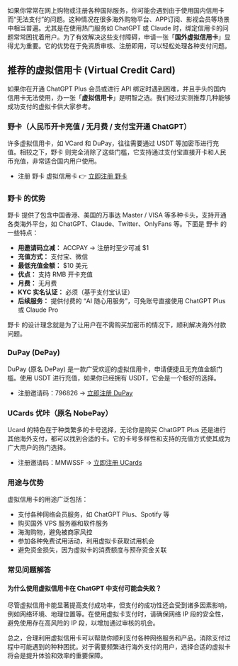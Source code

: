 如果你常常在网上购物或注册各种国际服务，你可能会遇到由于使用国内信用卡而“无法支付”的问题。这种情况在很多海外购物平台、APP订阅、影视会员等场景中相当普遍。尤其是在使用热门服务如 ChatGPT 或 Claude 时，绑定信用卡的问题常常困扰着用户。为了有效解决这些支付障碍，申请一张「**国外虚拟信用卡**」显得尤为重要。它的优势在于免资质审核、注册即用，可以轻松处理各种支付问题。

## 推荐的虚拟信用卡 (Virtual Credit Card)

如果你在开通 ChatGPT Plus 会员或进行 API 绑定时遇到困难，并且手头的国内信用卡无法使用，办一张「**虚拟信用卡**」是明智之选。我们经过实测推荐几种能够成功支付的虚拟卡供大家参考。

### 野卡（人民币开卡充值 / 无月费 / 支付宝开通 ChatGPT）

许多虚拟信用卡，如 VCard 和 DuPay，往往需要通过 USDT 等加密币进行充值。相较之下，野卡 则完全消除了这些门槛，它支持通过支付宝直接开卡和人民币充值，非常适合国内用户使用。

- 注册 野卡 虚拟信用卡 👉 [立即注册 野卡](https://bit.ly/bewildcard)

### 野卡 的优势

野卡 提供了包含中国香港、美国的万事达 Master / VISA 等多种卡头，支持开通各类海外平台，如 ChatGPT、Claude、Twitter、OnlyFans 等。下面是 野卡 的一些特点：

- **用邀请码立减：** ACCPAY → 注册时至少可减 $1
- **充值方式：** 支付宝、微信
- **最低充值金额：** $10 美元
- **优点：** 支持 RMB 开卡充值
- **月费：** 无月费
- **KYC 实名认证：** 必须（基于支付宝认证）
- **后续服务：** 提供付费的 “AI 随心用服务”，可免账号直接使用 ChatGPT Plus 或 Claude Pro

野卡 的设计理念就是为了让用户在不需购买加密币的情况下，顺利解决海外付款问题。

### DuPay (DePay)

DuPay (原名 DePay) 是一款广受欢迎的虚拟信用卡，申请便捷且无充值金额门槛。使用 USDT 进行充值，如果你已经拥有 USDT，它会是一个极好的选择。

- 注册邀请码：796826 → [立即注册 DuPay](https://bit.ly/bewildcard)

### UCards 优咔（原名 NobePay）

Ucard 的特色在于种类繁多的卡号选择，无论你是购买 ChatGPT Plus 还是进行其他海外支付，都可以找到合适的卡。它的卡号多样性和支持的充值方式使其成为广大用户的热门选择。

- 注册邀请码：MMWSSF → [立即注册 UCards](https://bit.ly/bewildcard)

### 用途与优势

虚拟信用卡的用途广泛包括：

- 支付各种网络会员服务，如 ChatGPT Plus、Spotify 等
- 购买国外 VPS 服务器和软件服务
- 海淘购物，避免被商家风控
- 参加各种免费试用活动，利用虚拟卡获取试用机会
- 避免资金损失，因为虚拟卡的消费额度与预存资金关联

### 常见问题解答

#### 为什么使用虚拟信用卡在 ChatGPT 中支付可能会失败？

尽管虚拟信用卡能显著提高支付成功率，但支付的成功性还会受到诸多因素影响，例如网络环境、地理位置等。在使用虚拟卡支付时，请确保网络 IP 段的安全性，避免使用存在高风险的 IP 段，以增加通过审核的机会。

总之，合理利用虚拟信用卡可以帮助你顺利支付各种网络服务和产品，消除支付过程中可能遇到的种种困扰。对于需要频繁进行海外支付的用户，选择合适的虚拟卡将会是提升体验和效率的重要保障。
